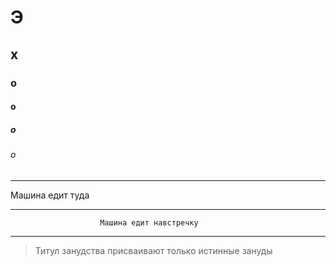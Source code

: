 # Э
## х
### о
#### о
##### о
###### о

***
Машина едит туда
***
                        Машина едит навстречку
***


>  Титул занудства присваивают только истинные зануды



